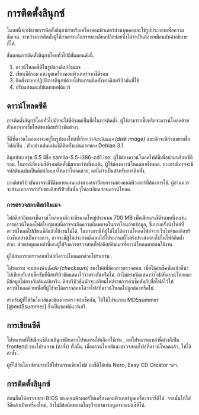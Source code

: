 # การติดตั้งลินุกซ์

ในบทนี้จะอธิบายการติดตั้งลินุกซ์สำหรับเครื่องคอมพิวเตอร์ส่วนบุคคลและใช้รูปประกอบเพื่อความชัดเจน.
ระหว่างการติดตั้งผู้ใช้สามารถเลือกรายละเอียดปลีกย่อยซึ่งไม่จำเป็นต้องเหมือนกับคำอธิบายก็ได้.

ขั้นตอนการติดตั้งลินุกซ์โดยทั่วไปมีขั้นตอนดังนี้.

1.  ดาวน์โหลดซีดีในรูปของดิสก์อิมเมจ
2.  เขียนซีดีรอม และบูตเครื่องคอมพิวเตอร์จากซีดีรอม
3.  ติดตั้งระบบปฏิบัติการลินุกซ์ด้วยโปรแกรมติดตั้งของดิสทริบิวชันที่ใช้
4.  ปรับแต่งและอัปเดทซอฟต์แวร์

## ดาวน์โหลดซีดี

การติดตั้งลินุกซ์โดยทั่วไปมักจะใช้ซีดีรอมเป็นสื่อในการติดตั้ง.
ผู้ใช้สามารถซื้อหรือจะดาวน์โหลดด้วยตัวเองจากเว็บไซด์ของดิสทริบิวชันต่างๆ.

ซีดีที่ดาว์นโหลดมาจะอยู่ในรูปของไฟล์ที่เรียกว่า*ดิสก์อิมเมจ (disk image)*
และมักจะมีส่วนขยายชื่อไฟล์เป็น . ตัวอย่างเช่นแผ่นซีดีติดตั้งแผ่นแรกของ Debian 3.1

ลินุกซ์ทะเลรุ่น 5.5 มีชื่อ samila-5.5-i386-cd1.iso.
ผู้ใช้ต้องดาวน์โหลดไฟล์นี้เพื่อนำมาเขียนซีดีรอม. ในกรณีที่แผ่นซีดีรอมติดตั้งมีมากกว่าหนึ่งแผ่น,
ผู้ใช้ต้องดาวน์โหลดมาทั้งหมด. บางกรณีอาจจะมีรหัสต้นฉบับเป็นดิสก์อิมเมจให้ดาว์โหลดด้วย,
แต่ไม่จำเป็นสำหรับการติดตั้ง.

บางดิสทริบิวชันอาจจะมีซีดีหลายแผ่นแบ่งตามสถาปัตยกรรมของคอมพิวเตอร์ที่ต้องการใช้.
ผู้อ่านควรจะอ่านเอกสารกำกับของดิสทริบิวชันนั้นๆให้ละเอียดก่อนดาวน์โหลด.

### การตรวจสอบดิสก์อิมเมจ

ไฟล์ดิสก์อิมเมจที่ดาวน์โหลดมามักจะมีขนาดใหญ่ประมาณ 700 MB เพื่อเขียนลงซีดีรอมหนึ่งแผ่น.
การดาวน์โหลดไฟล์ใหญ่แบบนี้อาจจะเกิดความผิดพลาดในการโอนถ่ายข้อมูล,
ซึ่งบางครั้งนำไฟล์ที่ดาวน์โหลดไปเขียนซีดีแล้วใช้งานไม่ได้.
ในบางกรณีที่ผู้ใช้ไม่ได้ดาวน์โหลดไฟล์จากเว็บไซด์ของดิสทริบิวชันอย่างเป็นทางการ,
อาจจะมีผู้ไม่ประสงค์ดีแอบใส่โปรแกรมที่ไม่พึงประสงค์ลงไปในไฟล์ติดตั้งด้วย.
ด้วยเหตุผลเหล่านี้เองผู้ใช้จึงควรตรวจสอบไฟล์ดิสก์อิมเมจที่ดาวน์โหลดมาก่อนใช้งาน.

ผู้ใช้สามารถตรวจสอบไฟล์ที่ดาวน์โหลดมาด้วยโปรแกรม .

โปรแกรม จะแสดงค่า*เช็คซัม (checksum)* ของไฟล์ที่ต้องการตรวจสอบ.
เมื่อได้ค่าเช็คซัมแล้วก็นำไปเทียบกับค่าเช็คซัมที่ดิสทริบิวชันแสดงไว้ว่าตรงกันหรือไม่.
ถ้าไม่ตรงกันแสดงว่าไฟล์ที่ดาวน์โหลดมามีข้อมูลไม่ตรงกับต้นฉบับจริง.
ดิสทริบิวชันมักจะเตรียมไฟล์รายการค่าเช็คซัมกับชื่อไฟล์ไว้ให้ดาวน์โหลดด้วยเพื่อที่ผู้ใช้จะได้ตรวจสอบได้ว่าไฟล์ที่ดาวน์โหลดไปถูกต้องหรือไม่.

สำหรับผู้ที่ใช้วินโดวส์และต้องการตรวจค่าเช็คซัม, ให้ใช้โปรแกรม MD5summer [@md5summer]
ซึ่งเป็นซอฟต์แวร์เสรี.

## การเขียนซีดี

โปรแกรมที่ใช้เขียนซีดีบนลินุกซ์มีหลายโปรแกรมให้เลือกใช้เช่น , แต่โปรแกรมเหล่านี้ต่างก็เป็น
frontend ของโปรแกรม (คำสั่ง) ทั้งนั้น. เมื่อดาวน์โหลดัและตรวจสอบไฟล์ที่ดาวน์โหลดแล้ว,
ให้ใช้คำสั่ง .

ผู้ที่ใช้วินโดวส์สามารถใช้โปรแกรมเขียนไฟล์ ลงซีดีได้เช่น Nero, Easy CD Creator ฯลฯ.

## การติดตั้งลินุกซ์

ก่อนอื่นให้ตรวจสอบ BIOS ของคอมพิวเตอร์ให้เครื่องคอมพิวเตอร์บูตเครื่องจากซีดีได้.
จากนั้นให้ใส่ซีดีแล้วเปิดเครื่องใหม่, ถ้าไม่มีข้อผิดพลาดใดๆก็จะสามารถบูตจากแผ่นซีดีได้.
